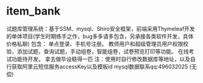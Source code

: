 # item_bank
试题库管理系统：基于SSM、mysql、Shiro安全框架，前端采用Thymeleaf开发的单体项目(学生时期练手之作，bug多多请多包含，另承接各类软件开发，具体价格私聊)
包含：
单点登录、手机号注册。
教师用户和超级管理员用户权限校验，添加试题，查询试题，手动组卷，智能组卷，试卷预览打印等功能。
 在线考试功能待开发。
拿去做毕设稳得一匹
注：使用时自行修改数据库等地址，以及自行获取阿里云短信服务accessKey以及模板id
mysql数据联系qq:496032025 (无偿)
